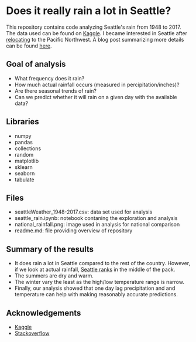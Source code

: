 # Does it really rain a lot in Seattle?
This repository contains code analyzing Seattle's rain from 1948 to 2017. The data used can be found on [Kaggle](https://www.kaggle.com/rtatman/did-it-rain-in-seattle-19482017). I became interested in Seattle after [relocating](https://twitter.com/GoldbergData/status/1256743534620745729?s=20) to the Pacific Northwest. A blog post summarizing more details can be found [here](https://joshuagoldberg.name/post/seattle-rain/).

## Goal of analysis
- What frequency does it rain?
- How much actual rainfall occurs (measured in percipitation/inches)?
- Are there seasonal trends of rain?
- Can we predict whether it will rain on a given day with the available data?

## Libraries
- numpy
- pandas
- collections
- random
- matplotlib
- sklearn
- seaborn
- tabulate

## Files
- seattleWeather_1948-2017.csv:  data set used for analysis
- seattle_rain.ipynb: notebook contaning the exploration and analysis
- national_rainfall.png: image used in analysis for national comparison
- readme.md: file providing overview of repository

## Summary of the results
- It does rain a lot in Seattle compared to the rest of the country. However, if we look at actual rainfall, [Seattle ranks](http://www.usa.com/rank/us--average-precipitation--state-rank.htm) in the middle of the pack. 
- The summers are dry and warm.
- The winter vary the least as the high/low temperature range is narrow.
- Finally, our analysis showed that one day lag precipitation and and temperature can help with making reasonably accurate predictions.

## Acknowledgements
- [Kaggle](https://kafggle.com/)
- [Stackoverflow](https://stackoverflow.com/)
